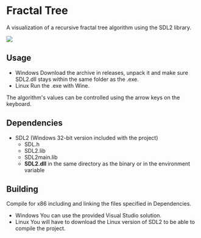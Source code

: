 # Fractal Tree
A visualization of a recursive fractal tree algorithm using the SDL2 library.

![](https://i.imgur.com/p5udT3f.png)

## Usage
- Windows
Download the archive in releases, unpack it and make sure SDL2.dll stays within the same folder as the .exe.
- Linux 
Run the .exe with Wine.

The algorithm's values can be controlled using the arrow keys on the keyboard.

## Dependencies
- SDL2 (Windows 32-bit version included with the project)
    - SDL.h
    - SDL2.lib
    - SDL2main.lib
    - __SDL2.dll__ in the same directory as the binary or in the environment variable


## Building
Compile for x86 including and linking the files specified in Dependencies.
- Windows 
You can use the provided Visual Studio solution.
- Linux
You will have to download the Linux version of SDL2 to be able to compile the project.
